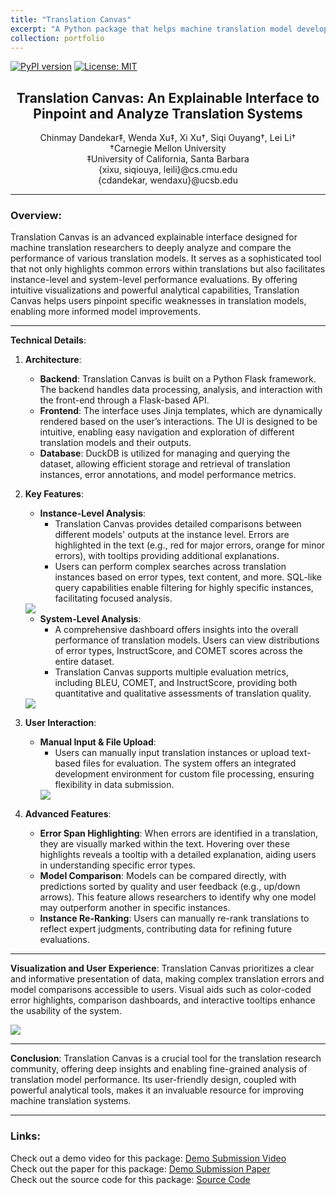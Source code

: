 ```yaml
---
title: "Translation Canvas"
excerpt: "A Python package that helps machine translation model developers analyze and compare their models outputs <br/><br/><img src='/chinmaydandekar/images/translation-canvas/render-workflow.png' style='width: 75%'>"
collection: portfolio
---
```


[![PyPI version](https://badge.fury.io/py/translation-canvas.svg)](https://badge.fury.io/py/translation-canvas)
[![License: MIT](https://img.shields.io/badge/License-MIT-yellow.svg)](https://opensource.org/licenses/MIT)

<h2 style="text-align: center; text-style: bold"> Translation Canvas: An Explainable Interface to Pinpoint and Analyze Translation Systems </h2>
<p style="text-align: center;">
Chinmay Dandekar‡, Wenda Xu‡, Xi Xu†, Siqi Ouyang†, Lei Li†<br/>
†Carnegie Mellon University<br/>
‡University of California, Santa Barbara<br/>
{xixu, siqiouya, leili}@cs.cmu.edu<br/>
{cdandekar, wendaxu}@ucsb.edu
</p>

---

### Overview:

Translation Canvas is an advanced explainable interface designed for machine translation researchers to deeply analyze and compare the performance of various translation models. It serves as a sophisticated tool that not only highlights common errors within translations but also facilitates instance-level and system-level performance evaluations. By offering intuitive visualizations and powerful analytical capabilities, Translation Canvas helps users pinpoint specific weaknesses in translation models, enabling more informed model improvements.

---

**Technical Details**:

1. **Architecture**:
   - **Backend**: Translation Canvas is built on a Python Flask framework. The backend handles data processing, analysis, and interaction with the front-end through a Flask-based API.
   - **Frontend**: The interface uses Jinja templates, which are dynamically rendered based on the user’s interactions. The UI is designed to be intuitive, enabling easy navigation and exploration of different translation models and their outputs.
   - **Database**: DuckDB is utilized for managing and querying the dataset, allowing efficient storage and retrieval of translation instances, error annotations, and model performance metrics.

2. **Key Features**:
   - **Instance-Level Analysis**: 
     - Translation Canvas provides detailed comparisons between different models' outputs at the instance level. Errors are highlighted in the text (e.g., red for major errors, orange for minor errors), with tooltips providing additional explanations.
     - Users can perform complex searches across translation instances based on error types, text content, and more. SQL-like query capabilities enable filtering for highly specific instances, facilitating focused analysis.
    <img src='/chinmaydandekar/images/translation-canvas/instance-compare.png'>

   - **System-Level Analysis**:
     - A comprehensive dashboard offers insights into the overall performance of translation models. Users can view distributions of error types, InstructScore, and COMET scores across the entire dataset.
     - Translation Canvas supports multiple evaluation metrics, including BLEU, COMET, and InstructScore, providing both quantitative and qualitative assessments of translation quality.
    <img src='/chinmaydandekar/images/translation-canvas/system-3-compare.png'>

3. **User Interaction**:
   - **Manual Input & File Upload**:
     - Users can manually input translation instances or upload text-based files for evaluation. The system offers an integrated development environment for custom file processing, ensuring flexibility in data submission.
     <img src='/chinmaydandekar/images/translation-canvas/submit-workflow.png'>

4. **Advanced Features**:
   - **Error Span Highlighting**: When errors are identified in a translation, they are visually marked within the text. Hovering over these highlights reveals a tooltip with a detailed explanation, aiding users in understanding specific error types.
   - **Model Comparison**: Models can be compared directly, with predictions sorted by quality and user feedback (e.g., up/down arrows). This feature allows researchers to identify why one model may outperform another in specific instances.
   - **Instance Re-Ranking**: Users can manually re-rank translations to reflect expert judgments, contributing data for refining future evaluations.

---

**Visualization and User Experience**:
Translation Canvas prioritizes a clear and informative presentation of data, making complex translation errors and model comparisons accessible to users. Visual aids such as color-coded error highlights, comparison dashboards, and interactive tooltips enhance the usability of the system.

<img src='/chinmaydandekar/images/translation-canvas/render-workflow.png'>

---

**Conclusion**:
Translation Canvas is a crucial tool for the translation research community, offering deep insights and enabling fine-grained analysis of translation model performance. Its user-friendly design, coupled with powerful analytical tools, makes it an invaluable resource for improving machine translation systems.

---

### Links:
Check out a demo video for this package: [Demo Submission Video](https://youtu.be/IoK4yAwK1II)\
Check out the paper for this package: [Demo Submission Paper](/chinmaydandekar/files/translation_canvas.pdf)\
Check out the source code for this package: [Source Code](https://github.com/ChinDandekar/translation_canvas)